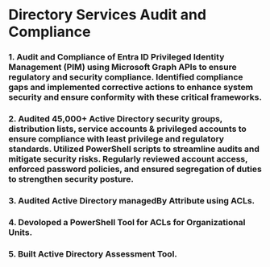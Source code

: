 # Directory Services Audit and Compliance 

### 1. Audit and Compliance of Entra ID Privileged Identity Management (PIM) using Microsoft Graph APIs to ensure regulatory and security compliance. Identified compliance gaps and implemented corrective actions to enhance system security and ensure conformity with these critical frameworks.

### 2. Audited 45,000+ Active Directory security groups, distribution lists, service accounts & privileged accounts to ensure compliance with least privilege and regulatory standards. Utilized PowerShell scripts to streamline audits and mitigate security risks. Regularly reviewed account access, enforced password policies, and ensured segregation of duties to strengthen security posture.

### 3. Audited Active Directory managedBy Attribute using ACLs.

### 4. Devoloped a PowerShell Tool for ACLs for Organizational Units.

### 5. Built Active Directory Assessment Tool.

